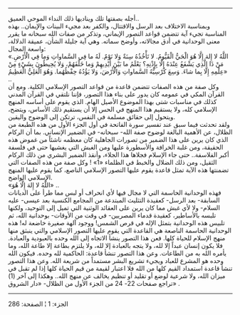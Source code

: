 ------------------------------------------------------------------------

أجله بصفتها تلك ويناديها ذلك النداء الموحي العميق..  
وبمناسبة الاختلاف بعد الرسل والاقتتال، والكفر بعد مجيء البينات
والإيمان.. بهذه المناسبة تجيء آية تتضمن قواعد التصور الإيماني، وتذكر من
صفات الله سبحانه ما يقرر معنى الوحدانية في أدق مجالاته، وأوضح سماته. وهي
آية جليلة الشأن، عميقة الدلالة، واسعة المجال:  
«اللَّهُ لا إِلهَ إِلَّا هُوَ الْحَيُّ الْقَيُّومُ. لا تَأْخُذُهُ سِنَةٌ وَلا نَوْمٌ. لَهُ ما فِي السَّماواتِ
وَما فِي الْأَرْضِ. مَنْ ذَا الَّذِي يَشْفَعُ عِنْدَهُ إِلَّا بِإِذْنِهِ؟ يَعْلَمُ ما بَيْنَ أَيْدِيهِمْ وَما
خَلْفَهُمْ، وَلا يُحِيطُونَ بِشَيْءٍ مِنْ عِلْمِهِ إِلَّا بِما شاءَ. وَسِعَ كُرْسِيُّهُ السَّماواتِ وَالْأَرْضَ،
وَلا يَؤُدُهُ حِفْظُهُما. وَهُوَ الْعَلِيُّ الْعَظِيمُ» ..  
وكل صفة من هذه الصفات تتضمن قاعدة من قواعد التصور الإسلامي الكلية. ومع
أن القرآن المكي في عمومه كان يدور على بناء هذا التصور، فإننا نلتقي في
القرآن المدني كذلك في مناسبات شتى بهذا الموضوع الأصيل الهام. الذي يقوم
على أساسه المنهج الإسلامي كله، ولا يستقيم هذا المنهج في الحس إلا أن
يستقيم ذلك الأساس، ويتضح، ويتحول إلى حقائق مسلمة في النفس، ترتكن إلى
الوضوح واليقين.  
ولقد تحدثت فيما سبق عند تفسير سورة الفاتحة في أول الجزء الأول من هذه
الطبعة من الظلال، عن الأهمية البالغة لوضوح صفة الله- سبحانه- في الضمير
الإنساني. بما أن الركام الذي كان يرين على هذا الضمير من تصورات الجاهلية
كان معظمه ناشئاً من غموض هذه الحقيقة، ومن غلبة الخرافة والأسطورة عليها
ومن الغبش التي يغشيها حتى في فلسفة أكبر الفلاسفة.. حتى جاء الإسلام
فجلاها هذا الجلاء، وأنقذ الضمير البشري من ذلك الركام الثقيل، ومن ذلك
الضلال والخبط في الظلماء «1» ! وكل صفة من هذه الصفات التي تضمنتها هذه
الآية تمثل قاعدة يقوم عليها التصور الإسلامي الناصع، كما يقوم عليها
المنهج الإسلامي الواضح.  
«اللَّهُ لا إِلهَ إِلَّا هُوَ» ..  
فهذه الوحدانية الحاسمة التي لا مجال فيها لأي انحراف أو لبس مما طرأ على
الديانات السابقة- بعد الرسل- كعقيدة التثليث المبتدعة من المجامع الكنسية
بعد عيسى- عليه السلام- ولا لأي غبش مما كان يرين على العقائد الوثنية التي
تميل إلى التوحيد، ولكنها تلبسه بالأساطير، كعقيدة قدماء المصريين- في وقت
من الأوقات- بوحدانية الله، ثم تلبيس هذه الوحدانية بتمثل الإله في قرص
الشمس! ووجود آلهة صغيرة خاضعة له! هذه الوحدانية الحاسمة الناصعة هي
القاعدة التي يقوم عليها التصور الإسلامي والتي ينبثق منها منهج الإسلام
للحياة كلها. فعن هذا التصور ينشأ الاتجاه إلى الله وحده بالعبودية
والعبادة. فلا يكون إنسان عبداً إلا لله، ولا يتجه بالعبادة إلا لله، ولا
يلتزم بطاعة إلا طاعة الله، وما يأمره الله به من الطاعات. وعن هذا التصور
تنشأ قاعدة: الحاكمية لله وحده. فيكون الله وحده هو المشرع للعباد ويجيء
تشريع البشر مستمداً من شريعة الله. وعن هذا التصور تنشأ قاعدة استمداد
القيم كلها من الله فلا اعتبار لقيمة من قيم الحياة كلها إذا لم تقبل في
ميزان الله، ولا شرعية لوضع أو تقليد أو تنظيم يخالف عن منهج الله.. وهكذا
إلى آخر (1) تراجع صفحات 22- 24 من الجزء الأول من الظلال- «دار الشروق» .

------------------------------------------------------------------------

الجزء: 1 ¦ الصفحة: 286
